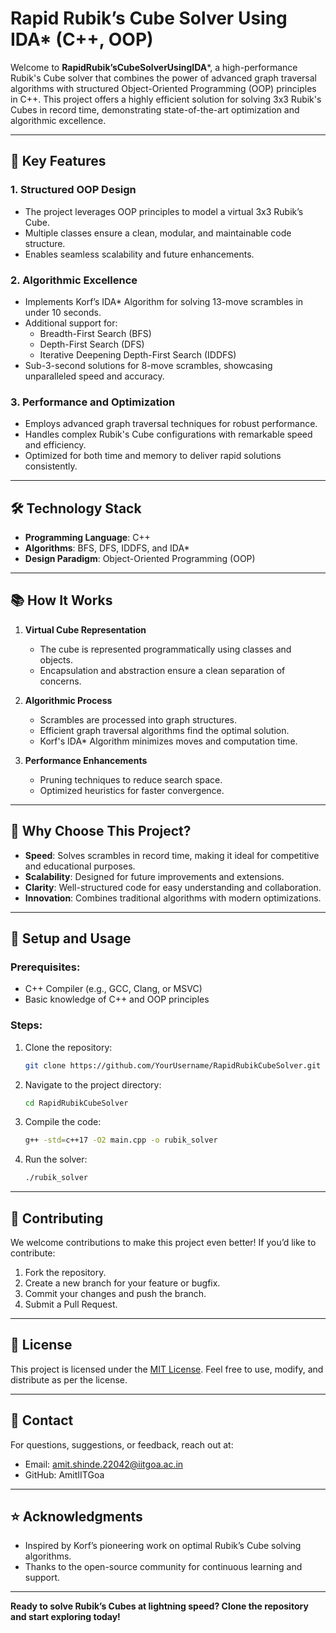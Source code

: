# Rapid Rubik’s Cube Solver Using IDA* (C++, OOP)

Welcome to **RapidRubik’sCubeSolverUsingIDA***, a high-performance Rubik's Cube solver that combines the power of advanced graph traversal algorithms with structured Object-Oriented Programming (OOP) principles in C++. This project offers a highly efficient solution for solving 3x3 Rubik's Cubes in record time, demonstrating state-of-the-art optimization and algorithmic excellence.

---

## 🚀 **Key Features**

### 1. **Structured OOP Design**
- The project leverages OOP principles to model a virtual 3x3 Rubik’s Cube.
- Multiple classes ensure a clean, modular, and maintainable code structure.
- Enables seamless scalability and future enhancements.

### 2. **Algorithmic Excellence**
- Implements Korf’s IDA* Algorithm for solving 13-move scrambles in under 10 seconds.
- Additional support for:
  - Breadth-First Search (BFS)
  - Depth-First Search (DFS)
  - Iterative Deepening Depth-First Search (IDDFS)
- Sub-3-second solutions for 8-move scrambles, showcasing unparalleled speed and accuracy.

### 3. **Performance and Optimization**
- Employs advanced graph traversal techniques for robust performance.
- Handles complex Rubik's Cube configurations with remarkable speed and efficiency.
- Optimized for both time and memory to deliver rapid solutions consistently.

---

## 🛠️ **Technology Stack**

- **Programming Language**: C++
- **Algorithms**: BFS, DFS, IDDFS, and IDA*
- **Design Paradigm**: Object-Oriented Programming (OOP)

---

## 📚 **How It Works**

1. **Virtual Cube Representation**
   - The cube is represented programmatically using classes and objects.
   - Encapsulation and abstraction ensure a clean separation of concerns.

2. **Algorithmic Process**
   - Scrambles are processed into graph structures.
   - Efficient graph traversal algorithms find the optimal solution.
   - Korf's IDA* Algorithm minimizes moves and computation time.

3. **Performance Enhancements**
   - Pruning techniques to reduce search space.
   - Optimized heuristics for faster convergence.

---

## 🌟 **Why Choose This Project?**

- **Speed**: Solves scrambles in record time, making it ideal for competitive and educational purposes.
- **Scalability**: Designed for future improvements and extensions.
- **Clarity**: Well-structured code for easy understanding and collaboration.
- **Innovation**: Combines traditional algorithms with modern optimizations.

---

## 🔧 **Setup and Usage**

### Prerequisites:
- C++ Compiler (e.g., GCC, Clang, or MSVC)
- Basic knowledge of C++ and OOP principles

### Steps:
1. Clone the repository:
   ```bash
   git clone https://github.com/YourUsername/RapidRubikCubeSolver.git
   ```
2. Navigate to the project directory:
   ```bash
   cd RapidRubikCubeSolver
   ```
3. Compile the code:
   ```bash
   g++ -std=c++17 -O2 main.cpp -o rubik_solver
   ```
4. Run the solver:
   ```bash
   ./rubik_solver
   ```

---

## 🤝 **Contributing**

We welcome contributions to make this project even better! If you’d like to contribute:

1. Fork the repository.
2. Create a new branch for your feature or bugfix.
3. Commit your changes and push the branch.
4. Submit a Pull Request.

---

## 📄 **License**

This project is licensed under the [MIT License](LICENSE). Feel free to use, modify, and distribute as per the license.

---

## 📧 **Contact**

For questions, suggestions, or feedback, reach out at:
- Email: amit.shinde.22042@iitgoa.ac.in
- GitHub: AmitIITGoa

---

## ⭐ **Acknowledgments**

- Inspired by Korf’s pioneering work on optimal Rubik’s Cube solving algorithms.
- Thanks to the open-source community for continuous learning and support.

---

**Ready to solve Rubik’s Cubes at lightning speed? Clone the repository and start exploring today!**

